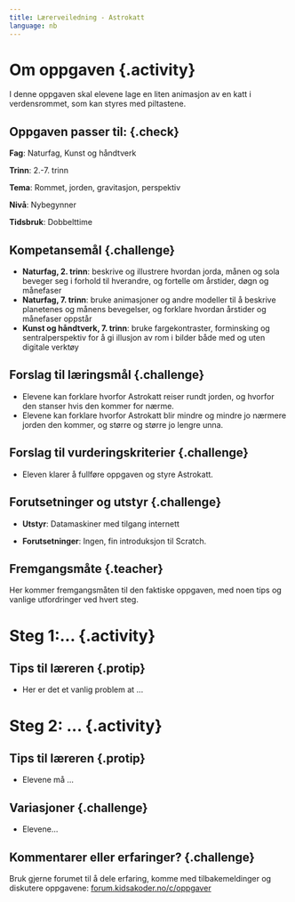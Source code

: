 ```yaml
---
title: Lærerveiledning - Astrokatt
language: nb
---
```


# Om oppgaven {.activity}
I denne oppgaven skal elevene lage en liten animasjon av en katt i verdensrommet, som kan styres med piltastene.


## Oppgaven passer til: {.check}
 __Fag__: Naturfag, Kunst og håndtverk

__Trinn__: 2.-7. trinn

__Tema__: Rommet, jorden, gravitasjon, perspektiv

__Nivå__: Nybegynner

__Tidsbruk__: Dobbelttime

##


## Kompetansemål {.challenge}

+ __Naturfag, 2. trinn__: beskrive og illustrere hvordan jorda, månen og sola beveger seg i forhold til hverandre, og fortelle om årstider, døgn og månefaser
+ __Naturfag, 7. trinn__: bruke animasjoner og andre modeller til å beskrive planetenes og månens bevegelser, og forklare hvordan årstider og månefaser oppstår
+ __Kunst og håndtverk, 7. trinn__: bruke fargekontraster, forminsking og sentralperspektiv for å gi illusjon av rom i bilder både med og uten digitale verktøy

##


## Forslag til læringsmål {.challenge}

+ Elevene kan forklare hvorfor Astrokatt reiser rundt jorden, og hvorfor den stanser hvis den kommer for nærme.
+ Elevene kan forklare hvorfor Astrokatt blir mindre og mindre jo nærmere jorden den kommer, og større og større jo lengre unna.

##


## Forslag til vurderingskriterier {.challenge}

+ Eleven klarer å fullføre oppgaven og styre Astrokatt.
##


## Forutsetninger og utstyr {.challenge}

+ __Utstyr__: Datamaskiner med tilgang internett

+ __Forutsetninger__: Ingen, fin introduksjon til Scratch.

##


## Fremgangsmåte {.teacher}
Her kommer fremgangsmåten til den faktiske oppgaven, med noen tips og vanlige utfordringer ved hvert steg.

# Steg 1:... {.activity}

## Tips til læreren {.protip}
+ Her er det et vanlig problem at ...

##

# Steg 2: ... {.activity}


## Tips til læreren {.protip}
+ Elevene må ...


## Variasjoner {.challenge}
+ Elevene...
##


## Kommentarer eller erfaringer? {.challenge}
Bruk gjerne forumet til å dele erfaring, komme med tilbakemeldinger og diskutere oppgavene: [forum.kidsakoder.no/c/oppgaver](https://forum.kidsakoder.no/c/oppgaver)
##
